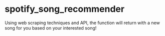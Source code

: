 # spotify_song_recommender
Using web scraping techniques and API, the function will return with a new song for you based on your interested song!
